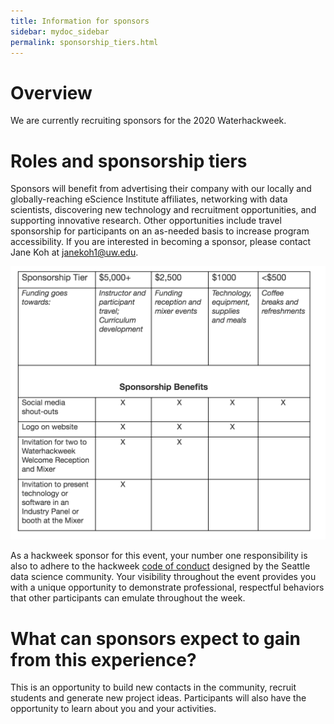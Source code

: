 ```yaml
---
title: Information for sponsors
sidebar: mydoc_sidebar
permalink: sponsorship_tiers.html
---
```


# Overview

We are currently recruiting sponsors for the 2020 Waterhackweek. 

# Roles and sponsorship tiers

 Sponsors will benefit from advertising their company with our locally and globally-reaching eScience Institute affiliates, networking with data scientists, discovering new technology and recruitment opportunities, and supporting innovative research. Other opportunities include travel sponsorship for participants on an as-needed basis to increase program accessibility. 
 If you are interested in becoming a sponsor, please contact Jane Koh at janekoh1@uw.edu. 


![Sponsorship tiers](Jane_sponsorship.png)


As a hackweek sponsor for this event, your number one responsibility is also to adhere to the hackweek [code of conduct](https://waterhackweek.github.io/wiki/code_of_conduct.html) designed by the Seattle data science community. Your visibility throughout the event provides you with a unique opportunity to demonstrate professional, respectful behaviors that other participants can emulate throughout the week. 

# What can sponsors expect to gain from this experience?

This is an opportunity to build new contacts in the community, recruit students and generate new project ideas.  Participants will also have the opportunity to learn about you and your activities.